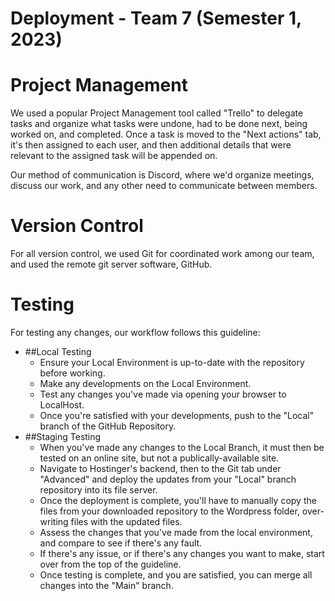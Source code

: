 # Deployment - Team 7 (Semester 1, 2023)

# Project Management

We used a popular Project Management tool called "Trello" to delegate tasks and organize what tasks were undone, had to be done next, being worked on, and completed.
Once a task is moved to the "Next actions" tab, it's then assigned to each user, and then additional details that were relevant to the assigned task will be appended on.

Our method of communication is Discord, where we'd organize meetings, discuss our work, and any other need to communicate between members.

# Version Control

For all version control, we used Git for coordinated work among our team, and used the remote git server software, GitHub.

# Testing

For testing any changes, our workflow follows this guideline:
 - ##Local Testing
   - Ensure your Local Environment is up-to-date with the repository before working.
   - Make any developments on the Local Environment.
   - Test any changes you've made via opening your browser to LocalHost.
   - Once you're satisfied with your developments, push to the "Local" branch of the GitHub Repository.
 - ##Staging Testing
   - When you've made any changes to the Local Branch, it must then be tested on an online site, but not a publically-available site.
   - Navigate to Hostinger's backend, then to the Git tab under "Advanced" and deploy the updates from your "Local" branch repository into its file server.
   - Once the deployment is complete, you'll have to manually copy the files from your downloaded repository to the Wordpress folder, over-writing files with the updated files.
   - Assess the changes that you've made from the local environment, and compare to see if there's any fault.
   - If there's any issue, or if there's any changes you want to make, start over from the top of the guideline.
   - Once testing is complete, and you are satisfied, you can merge all changes into the "Main" branch.
